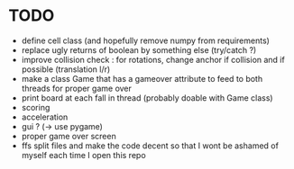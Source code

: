 # TODO
* define cell class (and hopefully remove numpy from requirements)
* replace ugly returns of boolean by something else (try/catch ?)
* improve collision check : for rotations, change anchor if collision and if possible (translation l/r)
* make a class Game that has a gameover attribute to feed to both threads for proper game over
* print board at each fall in thread (probably doable with Game class)
* scoring
* acceleration
* gui ? (-> use pygame)
* proper game over screen
* ffs split files and make the code decent so that I wont be ashamed of myself each time I open this repo
